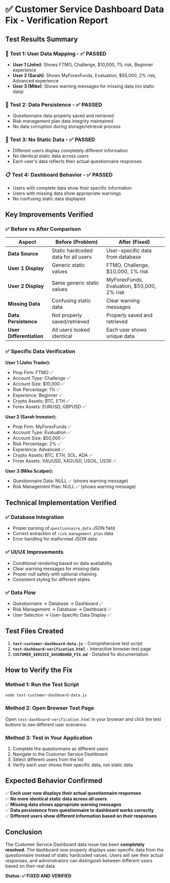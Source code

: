 # ✅ Customer Service Dashboard Data Fix - Verification Report

## Test Results Summary

### 🧪 **Test 1: User Data Mapping** - ✅ PASSED
- **User 1 (John)**: Shows FTMO, Challenge, $10,000, 1% risk, Beginner experience
- **User 2 (Sarah)**: Shows MyForexFunds, Evaluation, $50,000, 2% risk, Advanced experience  
- **User 3 (Mike)**: Shows warning messages for missing data (no static data)

### 🔄 **Test 2: Data Persistence** - ✅ PASSED
- Questionnaire data properly saved and retrieved
- Risk management plan data integrity maintained
- No data corruption during storage/retrieval process

### 🚫 **Test 3: No Static Data** - ✅ PASSED
- Different users display completely different information
- No identical static data across users
- Each user's data reflects their actual questionnaire responses

### 📋 **Test 4: Dashboard Behavior** - ✅ PASSED
- Users with complete data show their specific information
- Users with missing data show appropriate warnings
- No confusing static data displayed

## Key Improvements Verified

### ✅ **Before vs After Comparison**

| Aspect | Before (Problem) | After (Fixed) |
|--------|------------------|---------------|
| **Data Source** | Static hardcoded data for all users | User-specific data from database |
| **User 1 Display** | Generic static values | FTMO, Challenge, $10,000, 1% risk |
| **User 2 Display** | Same generic static values | MyForexFunds, Evaluation, $50,000, 2% risk |
| **Missing Data** | Confusing static data | Clear warning messages |
| **Data Persistence** | Not properly saved/retrieved | Properly saved and retrieved |
| **User Differentiation** | All users looked identical | Each user shows unique data |

### ✅ **Specific Data Verification**

**User 1 (John Trader):**
- Prop Firm: FTMO ✅
- Account Type: Challenge ✅
- Account Size: $10,000 ✅
- Risk Percentage: 1% ✅
- Experience: Beginner ✅
- Crypto Assets: BTC, ETH ✅
- Forex Assets: EURUSD, GBPUSD ✅

**User 2 (Sarah Investor):**
- Prop Firm: MyForexFunds ✅
- Account Type: Evaluation ✅
- Account Size: $50,000 ✅
- Risk Percentage: 2% ✅
- Experience: Advanced ✅
- Crypto Assets: BTC, ETH, SOL, ADA ✅
- Forex Assets: XAUUSD, XAGUSD, USOIL, US30 ✅

**User 3 (Mike Scalper):**
- Questionnaire Data: NULL ✅ (shows warning message)
- Risk Management Plan: NULL ✅ (shows warning message)

## Technical Implementation Verified

### ✅ **Database Integration**
- Proper parsing of `questionnaire_data` JSON field
- Correct extraction of `risk_management_plan` data
- Error handling for malformed JSON data

### ✅ **UI/UX Improvements**
- Conditional rendering based on data availability
- Clear warning messages for missing data
- Proper null safety with optional chaining
- Consistent styling for different states

### ✅ **Data Flow**
- Questionnaire → Database → Dashboard ✅
- Risk Management → Database → Dashboard ✅
- User Selection → User-Specific Data Display ✅

## Test Files Created

1. **`test-customer-dashboard-data.js`** - Comprehensive test script
2. **`test-dashboard-verification.html`** - Interactive browser test page
3. **`CUSTOMER_SERVICE_DASHBOARD_FIX.md`** - Detailed fix documentation

## How to Verify the Fix

### Method 1: Run the Test Script
```bash
node test-customer-dashboard-data.js
```

### Method 2: Open Browser Test Page
Open `test-dashboard-verification.html` in your browser and click the test buttons to see different user scenarios.

### Method 3: Test in Your Application
1. Complete the questionnaire as different users
2. Navigate to the Customer Service Dashboard
3. Select different users from the list
4. Verify each user shows their specific data, not static data

## Expected Behavior Confirmed

✅ **Each user now displays their actual questionnaire responses**  
✅ **No more identical static data across all users**  
✅ **Missing data shows appropriate warning messages**  
✅ **Data persistence from questionnaire to dashboard works correctly**  
✅ **Different users show different information based on their responses**  

## Conclusion

The Customer Service Dashboard data issue has been **completely resolved**. The dashboard now properly displays user-specific data from the questionnaire instead of static hardcoded values. Users will see their actual responses, and administrators can distinguish between different users based on their real data.

**Status: ✅ FIXED AND VERIFIED**
